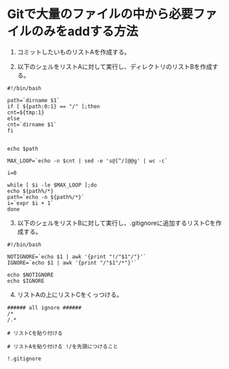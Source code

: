 # Gitで大量のファイルの中から必要ファイルのみをaddする方法

1. コミットしたいものリストAを作成する。

2. 以下のシェルをリストAに対して実行し、ディレクトリのリストBを作成する。


~~~
#!/bin/bash

path=`dirname $1`
if [ ${path:0:1} == "/" ];then
cnt=${tmp:1}
else
cnt=`dirname $1`
fi


echo $path

MAX_LOOP=`echo -n $cnt | sed -e 's@[^/]@@g' | wc -c`

i=0

while [ $i -le $MAX_LOOP ];do
echo ${path%/*}
path=`echo -n ${path%/*}`
i=`expr $i + 1`
done

~~~

3. 以下のシェルをリストBに対して実行し、.gitignoreに追加するリストCを作成する。


~~~
#!/bin/bash

NOTIGNORE=`echo $1 | awk '{print "!/"$1"/"}'`
IGNORE=`echo $1 | awk '{print "/"$1"/*"}'`

echo $NOTIGNORE
echo $IGNORE
~~~

4. リストAの上にリストCをくっつける。



~~~
###### all ignore ######
/*
/.*

# リストCを貼り付ける

# リストAを貼り付ける !/を先頭につけること

!.gitignore

~~~







